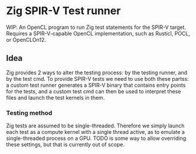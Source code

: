 # Zig SPIR-V Test runner

WIP: An OpenCL program to run Zig test statements for the SPIR-V target. Requires a SPIR-V-capable OpenCL implementation, such as Rusticl, POCL, or OpenCLOn12.

## Idea

Zig provides 2 ways to alter the testing process: by the testing runner, and by the test cmd. To provide SPIR-V tests we need to use both these partss: a custom test runner generates a SPIR-V binary that contains entry points for the tests, and a custom test cmd can then be used to interpret these files and launch the test kernels in them.

### Testing method

Zig tests are assumed to be single-threaded. Therefore we simply launch each test as a compute kernel with a single thread active, as to emulate a single-threaded process on a GPU. TODO is some way to allow overriding these settings, but that is currently out of scope.
